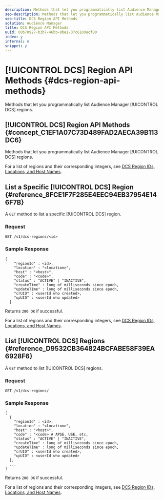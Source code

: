 ```yaml
---
description: Methods that let you programmatically list Audience Manager DCS regions.
seo-description: Methods that let you programmatically list Audience Manager DCS regions.
seo-title: DCS Region API Methods
solution: Audience Manager
title: DCS Region API Methods
uuid: 00b70927-b3b7-46bb-8be1-37c6100ecf80
index: y
internal: n
snippet: y
---
```


# [!UICONTROL DCS] Region API Methods {#dcs-region-api-methods}

Methods that let you programmatically list Audience Manager [!UICONTROL DCS] regions.

## [!UICONTROL DCS] Region API Methods {#concept_C1EF1A07C73D489FAD2AECA39B113DC6}

Methods that let you programmatically list Audience Manager [!UICONTROL DCS] regions.

<!--
c_rest_api_regions.xml
-->

For a list of regions and their corresponding integers, see [DCS Region IDs, Locations, and Host Names](../../c-api/dcs-intro/dcs-api-reference/dcs-regions.md#concept_01C1E017A6694D1EAF9BF65BFFA54091). 

## List a Specific [!UICONTROL DCS] Region {#reference_8FCE1F7F285E4EEC94EB37954E146F7B}

A `GET` method to list a specific [!UICONTROL DCS] region.

<!--
r_rest_api_regions_list_specific.xml
-->

### Request

`GET /v1/dcs-regions/<id>`

### Sample Response

```
{ 
    "regionId" : <id>, 
    "location" : "<location>",
    "host" : "<host>",
    "code" : "<code>",
    "status" : "ACTIVE" | "INACTIVE",
    "createTime" : long of milliseconds since epoch,
    "updateTime" : long of milliseconds since epoch,
    "crUID" : <userId who created>,
    "upUID" : <userId who updated>
  }
```

Returns `200 OK` if successful.

For a list of regions and their corresponding integers, see [DCS Region IDs, Locations, and Host Names](../../c-api/dcs-intro/dcs-api-reference/dcs-regions.md#concept_01C1E017A6694D1EAF9BF65BFFA54091). 

## List [!UICONTROL DCS] Regions {#reference_D9532CB364824BCFABE58F39EA6928F6}

A `GET` method to list [!UICONTROL DCS] regions.

<!-- 
r_rest_api_regions_list.xml
-->

### Request

`GET /v1/dcs-regions/`

### Sample Response

```
[
  { 
    "regionId" : <id>, 
    "location" : "<location>",
    "host" : "<host>",
    "code" : "<code> # APSE, USE, etc,
    "status" : "ACTIVE" | "INACTIVE",
    "createTime" : long of milliseconds since epoch,
    "updateTime" : long of milliseconds since epoch,
    "crUID" : <userId who created>,
    "upUID" : <userId who updated>
  },
  ...
]
```

Returns `200 OK` if successful.

For a list of regions and their corresponding integers, see [DCS Region IDs, Locations, and Host Names](../../c-api/dcs-intro/dcs-api-reference/dcs-regions.md#concept_01C1E017A6694D1EAF9BF65BFFA54091).
